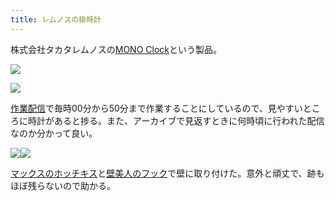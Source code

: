 ```yaml
---
title: レムノスの掛時計
---
```

株式会社タカタレムノスの[MONO Clock](https://www.amazon.co.jp/dp/B004UIT8BK)という製品。

![](https://lh3.googleusercontent.com/hiyBBaB79xj0_V3SbvMXPWeGKZh1W3m4WlwBRbgezrxQfb1Fi-wGe7-cDoTQ_o2OsnTU4-xv3ZyVJZxB80771n4t7r2_wg7kJmfC1_Nl9iyzGAJSX_yE7IYZ6ENWh691U1EyDImxLxLr8bDtX23wIQ)

![](https://lh5.googleusercontent.com/CPUI62ZFM36BZwEuCyIothGyDy_tZRtgUxCCIVxuo0spBiRle1LLlfnAtc_JzUzf_WfiWbNVAOI56yswY_5uGn8TLKZUDzfAxuQqsLus6693tJYH-9DUkr8f1KQujTDOCOSZfdkOchfTnwxjJXqhqw)

[作業配信](https://www.youtube.com/channel/UC5s-KpSDGzxWPWNv94PnJHw)で毎時00分から50分まで作業することにしているので、見やすいところに時計があると捗る。また、アーカイブで見返すときに何時頃に行われた配信なのか分かって良い。

![](https://lh4.googleusercontent.com/dMZZCgGIFiEc3yH6rNpNRqCaIfUTjLxZuTlytKuZXJvCpux1a0Ew6vDqn3SVcnxr-UgZ05g1R7j9iGlszhQMpiuFR_NaJ-mPXnDhNGBHZEgNgGtO69xj5r0ww0giuA5wHwkNtXVAp8qx4084tgM9OA)![](https://lh6.googleusercontent.com/i1lToyUBZeciNuUZY3LPF2egcyIvYutzsGhJhmyM_9fwKyZOEPhNbDtywiNZQsZ8DGaBIYdLgi83PvP1L9RCkJqJZUWuBX5rkvTKEkR3l4eLtoXpKvypAiilDQ82KwwGvvyiMPkDJdoB0HzY-Sw0Rg)

[マックスのホッチキス](https://www.amazon.co.jp/dp/B000O9WRWG)と[壁美人のフック](https://www.amazon.co.jp/dp/B00CU78TDG)で壁に取り付けた。意外と頑丈で、跡もほぼ残らないので助かる。
